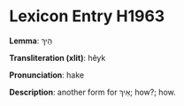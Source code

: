 # Lexicon Entry H1963

**Lemma**: הֵיךְ

**Transliteration (xlit)**: hêyk

**Pronunciation**: hake

**Description**:
another form for אֵיךְ; how?; how.

